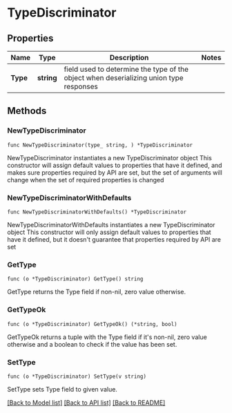 # TypeDiscriminator

## Properties

Name | Type | Description | Notes
------------ | ------------- | ------------- | -------------
**Type** | **string** | field used to determine the type of the object when deserializing union type responses | 

## Methods

### NewTypeDiscriminator

`func NewTypeDiscriminator(type_ string, ) *TypeDiscriminator`

NewTypeDiscriminator instantiates a new TypeDiscriminator object
This constructor will assign default values to properties that have it defined,
and makes sure properties required by API are set, but the set of arguments
will change when the set of required properties is changed

### NewTypeDiscriminatorWithDefaults

`func NewTypeDiscriminatorWithDefaults() *TypeDiscriminator`

NewTypeDiscriminatorWithDefaults instantiates a new TypeDiscriminator object
This constructor will only assign default values to properties that have it defined,
but it doesn't guarantee that properties required by API are set

### GetType

`func (o *TypeDiscriminator) GetType() string`

GetType returns the Type field if non-nil, zero value otherwise.

### GetTypeOk

`func (o *TypeDiscriminator) GetTypeOk() (*string, bool)`

GetTypeOk returns a tuple with the Type field if it's non-nil, zero value otherwise
and a boolean to check if the value has been set.

### SetType

`func (o *TypeDiscriminator) SetType(v string)`

SetType sets Type field to given value.



[[Back to Model list]](../README.md#documentation-for-models) [[Back to API list]](../README.md#documentation-for-api-endpoints) [[Back to README]](../README.md)


